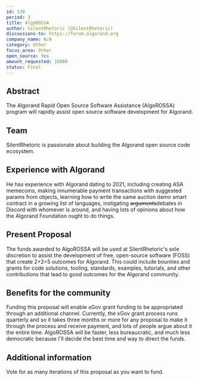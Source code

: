 ```yaml
---
id: 130
period: 3
title: AlgoROSSA
author: SilentRhetoric (@SilentRhetoric)
discussions-to: https://forum.algorand.org
company_name: N/A
category: Other
focus_area: Other
open_source: Yes
amount_requested: 10000
status: Final
---
```


## Abstract

The Algorand Rapid Open Source Software Assistance (AlgoROSSA) program will rapidly assist open source software development for Algorand.

## Team

SilentRhetoric is passionate about building the Algorand open source code ecosystem.

## Experience with Algorand

He has experience with Algorand dating to 2021, including creating ASA memecoins, making innumerable payment transactions with suggested params from objects, learning how to write the same auction demo smart contract in a growing list of languages, instigating ~~arguments~~debates in Discord with whomever is around, and having lots of opinions about how the Algorand Foundation ought to do things.

## Present Proposal

The funds awarded to AlgoROSSA will be used at SilentRhetoric's sole discretion to assist the development of free, open-source software (FOSS) that create 2+2=5 outcomes for Algorand.  This could include bounties and grants for code solutions, tooling, standards, examples, tutorials, and other contributions that lead to good outcomes for the Algorand community.

## Benefits for the community

Funding this proposal will enable xGov grant funding to be appropriated through an additional channel.  Currently, the xGov grant process runs quarterly and so it takes three months or more for any proposal to make it through the process and receive payment, and lots of people argue about it the entire time.  AlgoROSSA will be faster, less bureaucratic, and much less democratic because I'll decide the best time and way to direct the funds.

## Additional information

Vote for as many iterations of this proposal as you want to fund.
